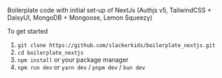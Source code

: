 Boilerplate code with initial set-up of NextJs (Authjs v5, TailwindCSS + DaisyUI, MongoDB + Mongoose, Lemon Squeezy)

To get started
1) `git clone https://github.com/slackerkids/boilerplate_nextjs.git`
2) `cd boilerplate_nextjs`
3) `npm install` or your package manager
4) `npm run dev` or `yarn dev` / `pnpm dev` / `bun dev`